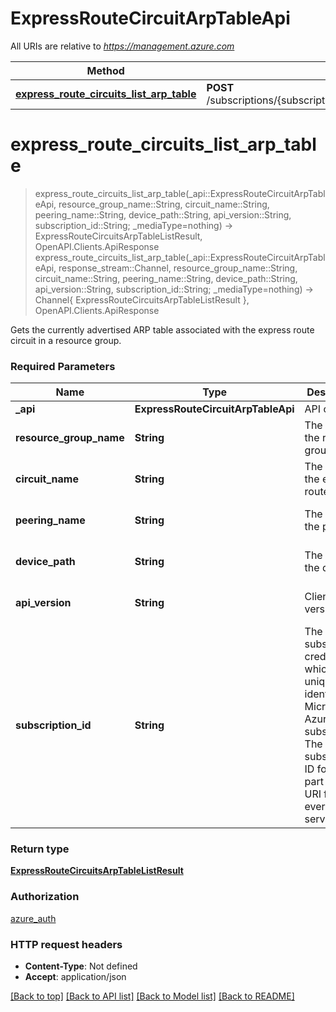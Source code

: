 # ExpressRouteCircuitArpTableApi

All URIs are relative to *https://management.azure.com*

Method | HTTP request | Description
------------- | ------------- | -------------
[**express_route_circuits_list_arp_table**](ExpressRouteCircuitArpTableApi.md#express_route_circuits_list_arp_table) | **POST** /subscriptions/{subscriptionId}/resourceGroups/{resourceGroupName}/providers/Microsoft.Network/expressRouteCircuits/{circuitName}/peerings/{peeringName}/arpTables/{devicePath} | 


# **express_route_circuits_list_arp_table**
> express_route_circuits_list_arp_table(_api::ExpressRouteCircuitArpTableApi, resource_group_name::String, circuit_name::String, peering_name::String, device_path::String, api_version::String, subscription_id::String; _mediaType=nothing) -> ExpressRouteCircuitsArpTableListResult, OpenAPI.Clients.ApiResponse <br/>
> express_route_circuits_list_arp_table(_api::ExpressRouteCircuitArpTableApi, response_stream::Channel, resource_group_name::String, circuit_name::String, peering_name::String, device_path::String, api_version::String, subscription_id::String; _mediaType=nothing) -> Channel{ ExpressRouteCircuitsArpTableListResult }, OpenAPI.Clients.ApiResponse



Gets the currently advertised ARP table associated with the express route circuit in a resource group.

### Required Parameters

Name | Type | Description  | Notes
------------- | ------------- | ------------- | -------------
 **_api** | **ExpressRouteCircuitArpTableApi** | API context | 
**resource_group_name** | **String**| The name of the resource group. | [default to nothing]
**circuit_name** | **String**| The name of the express route circuit. | [default to nothing]
**peering_name** | **String**| The name of the peering. | [default to nothing]
**device_path** | **String**| The path of the device. | [default to nothing]
**api_version** | **String**| Client API version. | [default to nothing]
**subscription_id** | **String**| The subscription credentials which uniquely identify the Microsoft Azure subscription. The subscription ID forms part of the URI for every service call. | [default to nothing]

### Return type

[**ExpressRouteCircuitsArpTableListResult**](ExpressRouteCircuitsArpTableListResult.md)

### Authorization

[azure_auth](../README.md#azure_auth)

### HTTP request headers

 - **Content-Type**: Not defined
 - **Accept**: application/json

[[Back to top]](#) [[Back to API list]](../README.md#api-endpoints) [[Back to Model list]](../README.md#models) [[Back to README]](../README.md)

